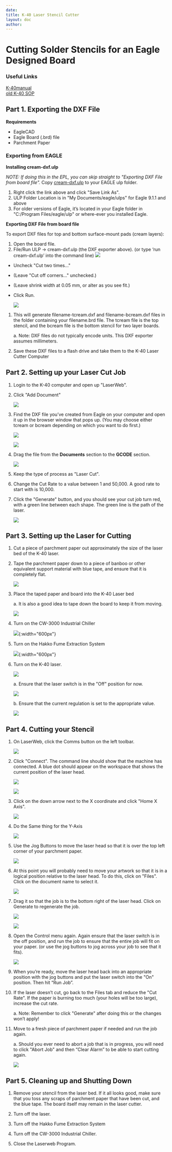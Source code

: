 ```yaml
---
date:
title: K-40 Laser Stencil Cutter
layout: doc
author:
---
```


# Cutting Solder Stencils for an Eagle Designed Board

### Useful Links
[K-40manual](K-40manual.pdf)  
[old K-40 SOP](index_old.html)

## Part 1. Exporting the DXF File

**Requirements**

* EagleCAD
* Eagle Board (.brd) file
* Parchment Paper

### Exporting from EAGLE
**Installing cream-dxf.ulp**

*NOTE: If doing this in the EPL, you can skip straight to "Exporting DXF File from board file".*
Copy <a href="cream-dxf.ulp" download="cream-dxf.ulp">cream-dxf.ulp<a/> to your EAGLE ulp folder.

1. Right click the link above and click "Save Link As".
2. ULP Folder Location is in  "My Documents/eagle/ulps" for Eagle 9.1.1 and above
3. For older versions of Eagle, it’s located in your Eagle folder in "C:/Program Files/eagle/ulp" or where-ever you installed Eagle.

**Exporting DXF File from board file**

To export DXF files for top and bottom surface-mount pads (cream layers):
1. Open the board file.
2. File/Run ULP -> cream-dxf.ulp (the DXF exporter above). (or type ‘run cream-dxf.ulp’ into the command line)
    ![](img1/image_0.png)

* Uncheck "Cut two times..."
* (Leave "Cut off corners..." unchecked.)
* (Leave shrink width at 0.05 mm, or alter as you see fit.)
* Click Run.

    ![](img1/image_1.png)

1. This will generate filename-tcream.dxf and filename-bcream.dxf files in the folder containing your filename.brd file. The tcream file is the top stencil, and the bcream file is the bottom stencil for two layer boards.

    a. Note: DXF files do not typically encode units. This DXF exporter assumes millimeters.

2. Save these DXF files to a flash drive and take them to the K-40 Laser Cutter Computer

## Part 2. Setting up your Laser Cut Job

1. Login to the K-40 computer and open up "LaserWeb".

2. Click "Add Document"

    ![](img1/image_2.png)

3. Find the DXF file you’ve created from Eagle on your computer and open it up in the browser window that pops up. (You may choose either tcream or bcream depending on which you want to do first.)

    ![](img1/image_3.png)

    ![](img1/image_4.png)

4. Drag the file from the **Documents** section to the **GCODE** section.

    ![](img1/image_5.png)

5. Keep the type of process as "Laser Cut".

6. Change the Cut Rate to a value between 1 and 50,000. A good rate to start with is 10,000.

7. Click the "Generate" button, and you should see your cut job turn red, with a green line between each shape. The green line is the path of the laser.

    ![](img1/image_6.png)

## Part 3. Setting up the Laser for Cutting

1. Cut a piece of parchment paper out approximately the size of the laser bed of the K-40 laser. 

2. Tape the parchment paper down to a piece of banboo or other equivalent support material with blue tape, and ensure that it is completely flat.

    ![](img1/image_7.png)

3. Place the taped paper and board into the K-40 Laser bed

    a. It is also a good idea to tape down the board to keep it from moving.

    ![](img1/image_8.png)

4. Turn on the CW-3000 Industrial Chiller

    ![](img/image19.jpg){:width="600px"}

5. Turn on the Hakko Fume Extraction System

    ![](img/image20.jpg){:width="600px"}

6. Turn on the K-40 laser.

    ![](img1/image_11.png)

   a. Ensure that the laser switch is in the "Off" position for now.

    ![](img/image22.png)

   b. Ensure that the current regulation is set to the appropriate value.

    ![](img1/image_12.png)

## Part 4. Cutting your Stencil

1. On LaserWeb, click the Comms button on the left toolbar.

    ![](img1/image_13.png)

2. Click "Connect". The command line should show that the machine has connected. A blue dot should appear on the workspace that shows the current position of the laser head.

    ![](img1/image_14.png)

    ![](img1/image_15.png)

3. Click on the down arrow next to the X coordinate and click "Home X Axis".

    ![](img1/image_16.png)

4. Do the Same thing for the Y-Axis

    ![](img1/image_17.png)

5. Use the Jog Buttons to move the laser head so that it is over the top left corner of your parchment paper.

    ![](img1/image_18.png)

6. At this point you will probably need to move your artwork so that it is in a logical position relative to the laser head. To do this, click on "Files". Click on the document name to select it.

    ![](img1/image_19.png)

7. Drag it so that the job is to the bottom right of the laser head. Click on Generate to regenerate the job.

    ![](img1/image_20.png)

    ![](img1/image_21.png)

8. Open the Control menu again. Again ensure that the laser switch is in the off position, and run the job to ensure that the entire job will fit on your paper. (or use the jog buttons to jog across your job to see that it fits).

    ![](img1/image_22.png)

9. When you’re ready, move the laser head back into an appropriate position with the jog buttons and put the laser switch into the "On" position. Then hit “Run Job”.

10. If the laser doesn’t cut, go back to the Files tab and reduce the "Cut Rate". If the paper is burning too much (your holes will be too large), increase the cut rate.

    a. Note: Remember to click "Generate" after doing this or the changes won’t apply!

11. Move to a fresh piece of parchment paper if needed and run the job again.

    a. Should you ever need to abort a job that is in progress, you will need to click "Abort Job" and then “Clear Alarm” to be able to start cutting again.

    ![](img1/image_23.png)

## Part 5. Cleaning up and Shutting Down

1. Remove your stencil from the laser bed. If it all looks good, make sure that you toss any scraps of parchment paper that have been cut, and the blue tape. The board itself may remain in the laser cutter. 

2. Turn off the laser.

3. Turn off the Hakko Fume Extraction System

4. Turn off the CW-3000 Industrial Chiller.

5. Close the Laserweb Program.


